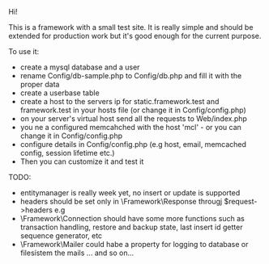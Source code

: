 Hi!

This is a framework with a small test site. It is really simple and should be extended for production work but it's good enough for the current purpose.

To use it:

* create a mysql database and a user 
* rename Config/db-sample.php to Config/db.php and fill it with the proper data
* create a userbase table
* create a host to the servers ip for static.framework.test and framework.test in your hosts file (or change it in Config/config.php)
* on your server's virtual host send all the requests to Web/index.php
* you ne a configured memcahched with the host 'mcl' - or you can change it in Config/config.php
* configure details in Config/config.php (e.g host, email, memcached config, session lifetime etc.)
* Then you can customize it and test it

TODO:

* entitymanager is really week yet, no insert or update is supported
* headers should be set only in \Framework\Response througj $request->headers e.g
* \Framework\Connection should have some more functions such as transaction handling, restore and backup state, last insert id getter sequence generator, etc
* \Framework\Mailer could habe a property for logging to database or filesístem the mails
... and so on...
